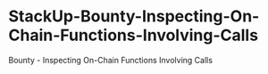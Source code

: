 # StackUp-Bounty-Inspecting-On-Chain-Functions-Involving-Calls
Bounty - Inspecting On-Chain Functions Involving Calls
